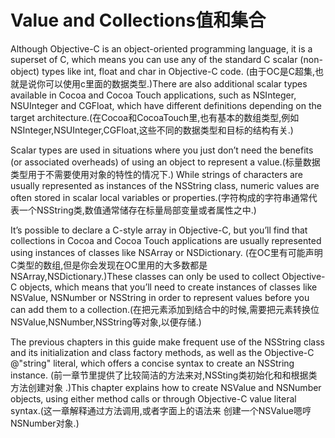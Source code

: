 # Value and Collections值和集合
Although Objective-C is an object-oriented programming language, it is a superset of C, which means you can use any of the standard C scalar (non-object) types like int, float and char in Objective-C code. (由于OC是C超集,也就是说你可以使用c里面的数据类型.)There are also additional scalar types available in Cocoa and Cocoa Touch applications, such as NSInteger, NSUInteger and CGFloat, which have different definitions depending on the target architecture.(在Cocoa和CocoaTouch里,也有基本的数组类型,例如NSInteger,NSUInteger,CGFloat,这些不同的数据类型和目标的结构有关.)
Scalar types are used in situations where you just don’t need the benefits (or associated overheads) of using an object to represent a value.(标量数据类型用于不需要使用对象的特性的情况下.) While strings of characters are usually represented as instances of the NSString class, numeric values are often stored in scalar local variables or properties.(字符构成的字符串通常代表一个NSString类,数值通常储存在标量局部变量或者属性之中.)
It’s possible to declare a C-style array in Objective-C, but you’ll find that collections in Cocoa and Cocoa Touch applications are usually represented using instances of classes like NSArray or NSDictionary. (在OC里有可能声明C类型的数组,但是你会发现在OC里用的大多数都是NSArray,NSDictionary.)These classes can only be used to collect Objective-C objects, which means that you’ll need to create instances of classes like NSValue, NSNumber or NSString in order to represent values before you can add them to a collection.(在把元素添加到结合中的时候,需要把元素转换位NSValue,NSNumber,NSString等对象,以便存储.)
The previous chapters in this guide make frequent use of the NSString class and its initialization and class factory methods, as well as the Objective-C @"string" literal, which offers a concise syntax to create an NSString instance. (前一章节里提供了比较简洁的方法来对,NSSting类初始化和和根据类方法创建对象 .)This chapter explains how to create NSValue and NSNumber objects, using either method calls or through Objective-C value literal syntax.(这一章解释通过方法调用,或者字面上的语法来 创建一个NSValue嗯哼NSNumber对象.)